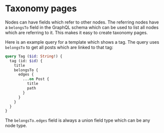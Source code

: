 # Taxonomy pages

Nodes can have fields which refer to other nodes. The referring nodes have a `belongsTo` field in the GraphQL schema which can be used to list all nodes which are referring to it. This makes it easy to create taxonomy pages.

Here is an example query for a template which shows a tag. The query uses `belongsTo` to get all posts which are linked to that tag:

```graphql
query Tag ($id: String!) {
  tag (id: $id) {
    title
    belongsTo {
      edges {
        ...on Post {
          title
          path
        }
      }
    }
  }
}
```

The `belongsTo.edges` field is always a union field type which can be any node type.
